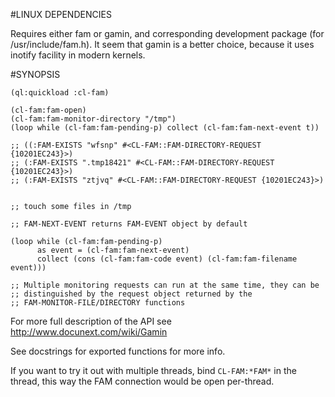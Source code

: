 
#LINUX DEPENDENCIES

  Requires either fam or gamin, and corresponding development package
  (for /usr/include/fam.h). It seem that gamin is a better choice,
  because it uses inotify facility in modern kernels. 

#SYNOPSIS

```common-lisp
(ql:quickload :cl-fam)

(cl-fam:fam-open)
(cl-fam:fam-monitor-directory "/tmp")
(loop while (cl-fam:fam-pending-p) collect (cl-fam:fam-next-event t))

;; ((:FAM-EXISTS "wfsnp" #<CL-FAM::FAM-DIRECTORY-REQUEST {10201EC243}>)
;; (:FAM-EXISTS ".tmp18421" #<CL-FAM::FAM-DIRECTORY-REQUEST {10201EC243}>)
;; (:FAM-EXISTS "ztjvq" #<CL-FAM::FAM-DIRECTORY-REQUEST {10201EC243}>)


;; touch some files in /tmp

;; FAM-NEXT-EVENT returns FAM-EVENT object by default

(loop while (cl-fam:fam-pending-p)
      as event = (cl-fam:fam-next-event)
      collect (cons (cl-fam:fam-code event) (cl-fam:fam-filename event)))

;; Multiple monitoring requests can run at the same time, they can be
;; distinguished by the request object returned by the
;; FAM-MONITOR-FILE/DIRECTORY functions
```

For more full description of the API see http://www.docunext.com/wiki/Gamin

See docstrings for exported functions for more info.

If you want to try it out with multiple threads, bind `CL-FAM:*FAM*`
in the thread, this way the FAM connection would be open per-thread.
  

